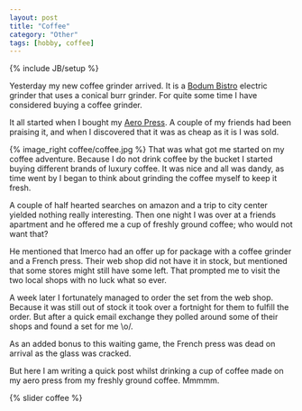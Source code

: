 ```yaml
---
layout: post
title: "Coffee"
category: "Other"
tags: [hobby, coffee]
---
```

{% include JB/setup %}

Yesterday my new coffee grinder arrived. 
It is a [Bodum Bistro](http://www.imerco.dk/Default.aspx?id=6171&ProductID=100329983) electric grinder that uses a conical burr grinder. 
For quite some time I have considered buying a coffee grinder. 

It all started when I bought my [Aero Press](http://www.amazon.co.uk/Aerobie-AeroPress-80R08-Coffee-Maker/dp/B000GXZ2GS/).
A couple of my friends had been praising it, and when I discovered that it was as cheap as it is I was sold.

<!--more-->

{% image_right coffee/coffee.jpg %}
That was what got me started on my coffee adventure.
Because I do not drink coffee by the bucket I started buying different brands of luxury coffee.
It was nice and all was dandy, as time went by I began to think about grinding the coffee myself to keep it fresh.

A couple of half hearted searches on amazon and a trip to city center yielded nothing really interesting.
Then one night I was over at a friends apartment and he offered me a cup of freshly ground coffee; who would not want that?

He mentioned that Imerco had an offer up for package with a coffee grinder and a French press.
Their web shop did not have it in stock, but mentioned that some stores might still have some left.
That prompted me to visit the two local shops with no luck what so ever.

A week later I fortunately managed to order the set from the web shop.
Because it was still out of stock it took over a fortnight for them to fulfill the order.
But after a quick email exchange they polled around some of their shops and found a set for me \o/.

As an added bonus to this waiting game, the French press was dead on arrival as the glass was cracked.
 

But here I am writing a quick post whilst drinking a cup of coffee made on my aero press from my freshly ground coffee.
Mmmmm.

{% slider coffee %}
